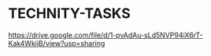 # TECHNITY-TASKS
https://drive.google.com/file/d/1-pvAdAu-sLd5NVP94iX6rT-Kak4WkijB/view?usp=sharing
